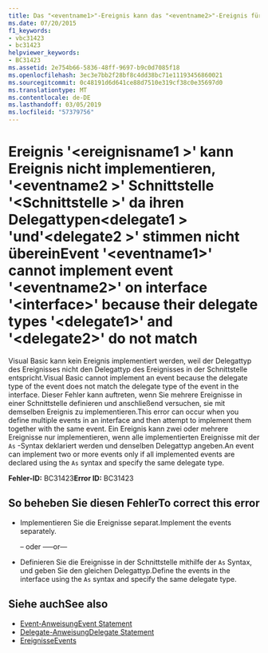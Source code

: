 ```yaml
---
title: Das "<eventname1>"-Ereignis kann das "<eventname2>"-Ereignis für die "<interface>"-Schnittstelle nicht implementieren, da die entsprechenden Delegattypen "<delegate1>" und "<delegate2>" nicht übereinstimmen.
ms.date: 07/20/2015
f1_keywords:
- vbc31423
- bc31423
helpviewer_keywords:
- BC31423
ms.assetid: 2e754b66-5836-48ff-9697-b9c0d7085f18
ms.openlocfilehash: 3ec3e7bb2f28bf8c4dd38bc71e11193456860021
ms.sourcegitcommit: 0c48191d6d641ce88d7510e319cf38c0e35697d0
ms.translationtype: MT
ms.contentlocale: de-DE
ms.lasthandoff: 03/05/2019
ms.locfileid: "57379756"
---
```

# <a name="event-eventname1-cannot-implement-event-eventname2-on-interface-interface-because-their-delegate-types-delegate1-and-delegate2-do-not-match"></a><span data-ttu-id="385c5-102">Ereignis '\<ereignisname1 >' kann Ereignis nicht implementieren, '\<eventname2 >' Schnittstelle '\<Schnittstelle >' da ihren Delegattypen\<delegate1 > 'und'\<delegate2 >' stimmen nicht überein</span><span class="sxs-lookup"><span data-stu-id="385c5-102">Event '\<eventname1>' cannot implement event '\<eventname2>' on interface '\<interface>' because their delegate types '\<delegate1>' and '\<delegate2>' do not match</span></span>
<span data-ttu-id="385c5-103">Visual Basic kann kein Ereignis implementiert werden, weil der Delegattyp des Ereignisses nicht den Delegattyp des Ereignisses in der Schnittstelle entspricht.</span><span class="sxs-lookup"><span data-stu-id="385c5-103">Visual Basic cannot implement an event because the delegate type of the event does not match the delegate type of the event in the interface.</span></span> <span data-ttu-id="385c5-104">Dieser Fehler kann auftreten, wenn Sie mehrere Ereignisse in einer Schnittstelle definieren und anschließend versuchen, sie mit demselben Ereignis zu implementieren.</span><span class="sxs-lookup"><span data-stu-id="385c5-104">This error can occur when you define multiple events in an interface and then attempt to implement them together with the same event.</span></span> <span data-ttu-id="385c5-105">Ein Ereignis kann zwei oder mehrere Ereignisse nur implementieren, wenn alle implementierten Ereignisse mit der `As` -Syntax deklariert werden und denselben Delegattyp angeben.</span><span class="sxs-lookup"><span data-stu-id="385c5-105">An event can implement two or more events only if all implemented events are declared using the `As` syntax and specify the same delegate type.</span></span>  
  
 <span data-ttu-id="385c5-106">**Fehler-ID:** BC31423</span><span class="sxs-lookup"><span data-stu-id="385c5-106">**Error ID:** BC31423</span></span>  
  
## <a name="to-correct-this-error"></a><span data-ttu-id="385c5-107">So beheben Sie diesen Fehler</span><span class="sxs-lookup"><span data-stu-id="385c5-107">To correct this error</span></span>  
  
-   <span data-ttu-id="385c5-108">Implementieren Sie die Ereignisse separat.</span><span class="sxs-lookup"><span data-stu-id="385c5-108">Implement the events separately.</span></span>  
  
     <span data-ttu-id="385c5-109">– oder –</span><span class="sxs-lookup"><span data-stu-id="385c5-109">—or—</span></span>  
  
-   <span data-ttu-id="385c5-110">Definieren Sie die Ereignisse in der Schnittstelle mithilfe der `As` Syntax, und geben Sie den gleichen Delegattyp.</span><span class="sxs-lookup"><span data-stu-id="385c5-110">Define the events in the interface using the `As` syntax and specify the same delegate type.</span></span>  
  
## <a name="see-also"></a><span data-ttu-id="385c5-111">Siehe auch</span><span class="sxs-lookup"><span data-stu-id="385c5-111">See also</span></span>
- [<span data-ttu-id="385c5-112">Event-Anweisung</span><span class="sxs-lookup"><span data-stu-id="385c5-112">Event Statement</span></span>](../../../visual-basic/language-reference/statements/event-statement.md)
- [<span data-ttu-id="385c5-113">Delegate-Anweisung</span><span class="sxs-lookup"><span data-stu-id="385c5-113">Delegate Statement</span></span>](../../../visual-basic/language-reference/statements/delegate-statement.md)
- [<span data-ttu-id="385c5-114">Ereignisse</span><span class="sxs-lookup"><span data-stu-id="385c5-114">Events</span></span>](../../../visual-basic/programming-guide/language-features/events/index.md)
